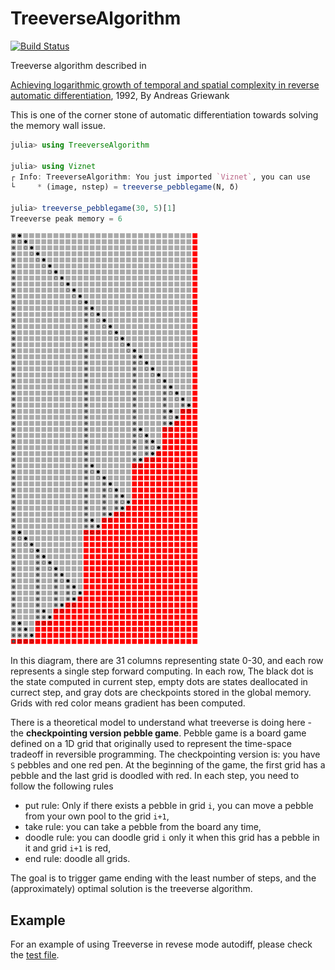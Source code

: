 # TreeverseAlgorithm

[![Build Status](https://github.com/GiggleLiu/TreeverseAlgorithm.jl/workflows/CI/badge.svg)](https://github.com/GiggleLiu/TreeverseAlgorithm.jl/actions)


Treeverse algorithm described in

[Achieving logarithmic growth of temporal and spatial complexity in reverse automatic differentiation](https://www.tandfonline.com/doi/abs/10.1080/10556789208805505), 1992, By Andreas Griewank

This is one of the corner stone of automatic differentiation towards solving the memory wall issue.

```julia
julia> using TreeverseAlgorithm

julia> using Viznet
┌ Info: TreeverseAlgorithm: You just imported `Viznet`, you can use
└     * (image, nstep) = treeverse_pebblegame(N, δ)

julia> treeverse_pebblegame(30, 5)[1]
Treeverse peak memory = 6
```
<img src="assets/treeverse-pebble-30-5.svg" width=300/>

In this diagram, there are 31 columns representing state 0-30, and each row represents a single step forward computing. In each row,
The black dot is the state computed in current step,
empty dots are states deallocated in currect step,
and gray dots are checkpoints stored in the global memory.
Grids with red color means gradient has been computed.

There is a theoretical model to understand what treeverse is doing here - the **checkpointing version pebble game**.
Pebble game is a board game defined on a 1D grid that originally used to represent the time-space tradeoff in reversible programming. The checkpointing version is: you have `S` pebbles and one red pen. At the beginning of the game, the first grid has a pebble and the last grid is doodled with red. In each step, you need to follow the following rules

* put rule: Only if there exists a pebble in grid `i`, you can move a pebble from your own pool to the grid `i+1`,
* take rule: you can take a pebble from the board any time,
* doodle rule: you can doodle grid `i` only it when this grid has a pebble in it and grid `i+1` is red,
* end rule: doodle all grids.

The goal is to trigger game ending with the least number of steps, and the (approximately) optimal solution is the treeverse algorithm.

## Example
For an example of using Treeverse in revese mode autodiff, please check the [test file](test/treeverse.jl).
